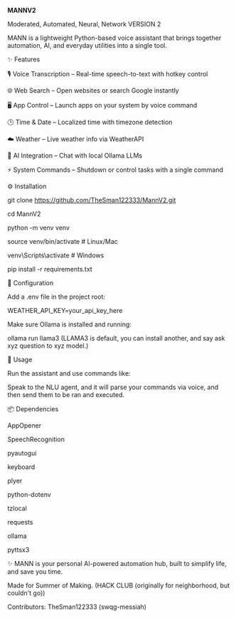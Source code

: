 **MANNV2**

Moderated, Automated, Neural, Network VERSION 2

MANN is a lightweight Python-based voice assistant that brings together automation, AI, and everyday utilities into a single tool.

✨ Features

🎙️ Voice Transcription – Real-time speech-to-text with hotkey control

🌐 Web Search – Open websites or search Google instantly

🖥️ App Control – Launch apps on your system by voice command

🕒 Time & Date – Localized time with timezone detection

☁️ Weather – Live weather info via WeatherAPI

🤖 AI Integration – Chat with local Ollama LLMs

⚡ System Commands – Shutdown or control tasks with a single command

⚙️ Installation

git clone https://github.com/TheSman122333/MannV2.git

cd MannV2

python -m venv venv

source venv/bin/activate   # Linux/Mac

venv\Scripts\activate      # Windows

pip install -r requirements.txt

🔑 Configuration

Add a .env file in the project root:

WEATHER_API_KEY=your_api_key_here


Make sure Ollama is installed and running:

ollama run llama3 (LLAMA3 is default, you can install another, and say ask xyz question to xyz model.)

🚀 Usage

Run the assistant and use commands like:

Speak to the NLU agent, and it will parse your commands via voice, and then send them to be ran and executed.

📦 Dependencies

AppOpener

SpeechRecognition

pyautogui

keyboard

plyer

python-dotenv

tzlocal

requests

ollama

pyttsx3

✨ MANN is your personal AI-powered automation hub, built to simplify life, and save you time.


Made for Summer of Making. (HACK CLUB (originally for neighborhood, but couldn't go))

Contributors: TheSman122333 (swqg-messiah)
